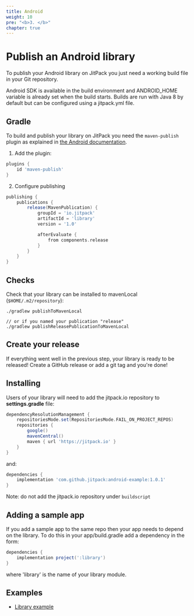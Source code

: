 ```yaml
---
title: Android
weight: 10
pre: "<b>3. </b>"
chapter: true
---
```


# Publish an Android library 

To publish your Android library on JitPack you just need a working build file in your Git repository.

Android SDK is available in the build environment and ANDROID_HOME variable is already set when the build starts.
Builds are run with Java 8 by default but can be configured using a jitpack.yml file.

## Gradle

To build and publish your library on JitPack you need the `maven-publish` plugin as explained in [the Android documentation](https://developer.android.com/studio/build/maven-publish-plugin).

1. Add the plugin:

```gradle
plugins {
    id 'maven-publish'
}
```

2. Configure publishing

```gradle
publishing {
    publications {
        release(MavenPublication) {
            groupId = 'io.jitpack'
            artifactId = 'library'
            version = '1.0'

            afterEvaluate {
                from components.release
            }
        }
    }
}
```

## Checks

Check that your library can be installed to mavenLocal (`$HOME/.m2/repository`):

```
./gradlew publishToMavenLocal

// or if you named your publication "release"
./gradlew publishReleasePublicationToMavenLocal
```

## Create your release

If everything went well in the previous step, your library is ready to be released! Create a GitHub release or add a git tag and you're done!

## Installing

Users of your library will need to add the jitpack.io repository to **settings.gradle** file:

```gradle
dependencyResolutionManagement {
    repositoriesMode.set(RepositoriesMode.FAIL_ON_PROJECT_REPOS)
    repositories {
        google()
        mavenCentral()
        maven { url 'https://jitpack.io' }
    }
}
```

and:

```gradle
dependencies {
    implementation 'com.github.jitpack:android-example:1.0.1'
}
```

Note: do not add the jitpack.io repository under `buildscript` 

## Adding a sample app 

If you add a sample app to the same repo then your app needs to depend on the library. To do this in your app/build.gradle add a dependency in the form:

```gradle
dependencies {
    implementation project(':library')
}
```

where 'library' is the name of your library module.

## Examples

- [Library example](https://github.com/jitpack/android-example) 

